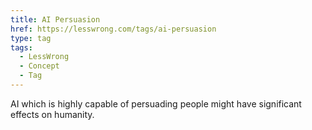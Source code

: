 ```yaml
---
title: AI Persuasion
href: https://lesswrong.com/tags/ai-persuasion
type: tag
tags:
  - LessWrong
  - Concept
  - Tag
---
```


AI which is highly capable of persuading people might have significant effects on humanity.